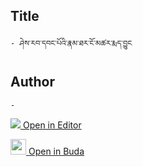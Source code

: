 ## Title
	- ཤེས་རབ་དབང་པོའི་རྣམ་ཐར་ངོ་མཚར་རྨད་བྱུང

## Author
	- 



[<img src="https://img.icons8.com/color/25/000000/edit-property.png"> Open in Editor](http://editor.openpecha.org/P010721)

[<img width="25" src="https://library.bdrc.io/icons/BUDA-small.svg"> Open in Buda](https://library.bdrc.io/show/bdr:IE0OPP010721)
